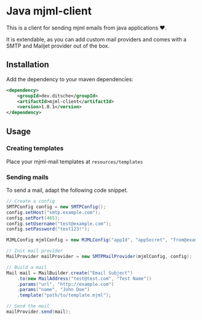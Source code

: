 # Java mjml-client

This is a client for sending mjml emails from java applications :heart:.

It is extendable, as you can add custom mail providers and comes with a SMTP and Mailjet provider out of the box.

## Installation
Add the dependency to your maven dependencies:

```xml
<dependency>
    <groupId>dev.ditsche</groupId>
    <artifactId>mjml-client</artifactId>
    <version>1.0.1</version>
</dependency>
```

## Usage

### Creating templates
Place your mjml-mail templates at `resources/templates`

### Sending mails
To send a mail, adapt the following code snippet.

```java
// Create a config
SMTPConfig config = new SMTPConfig();
config.setHost("smtp.example.com");
config.setPort(465);
config.setUsername("test@example.com");
config.setPassword("test123!");

MJMLConfig mjmlConfig = new MJMLConfig("appId", "appSecret", "from@example.com");

// Init mail provider
MailProvider mailProvider = new SMTPMailProvider(mjmlConfig, config);

// Build a mail
Mail mail = MailBuilder.create("Email Subject")
    .to(new MailAddress("test@test.com", "Test Name"))
    .params("url", "http://example.com")
    .params("name", "John Doe")
    .template("path/to/template.mjml");

// Send the mail
mailProvider.send(mail);
```